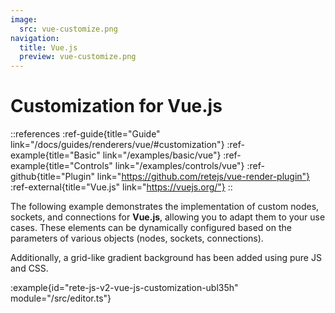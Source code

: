 ```yaml
---
image:
  src: vue-customize.png
navigation:
  title: Vue.js
  preview: vue-customize.png
---
```


# Customization for Vue.js

::references
:ref-guide{title="Guide" link="/docs/guides/renderers/vue/#customization"}
:ref-example{title="Basic" link="/examples/basic/vue"}
:ref-example{title="Controls" link="/examples/controls/vue"}
:ref-github{title="Plugin" link="https://github.com/retejs/vue-render-plugin"}
:ref-external{title="Vue.js" link="https://vuejs.org/"}
::

The following example demonstrates the implementation of custom nodes, sockets, and connections for **Vue.js**, allowing you to adapt them to your use cases. These elements can be dynamically configured based on the parameters of various objects (nodes, sockets, connections).

Additionally, a grid-like gradient background has been added using pure JS and CSS.

:example{id="rete-js-v2-vue-js-customization-ubl35h" module="/src/editor.ts"}

